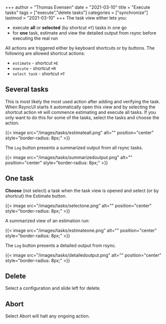 +++
author = "Thomas Evensen"
date = "2021-03-10"
title =  "Execute tasks"
tags = ["execute","delete tasks"]
categories = ["synchronize"]
lastmod = "2021-03-10"
+++
The task view either lets you:

- execute **all** or **selected** (by shortcut `⌘T`) tasks in one go
- for **one** task, estimate and view the detailed output from rsync before executing the real run

All actions are triggered either by keyboard shortcuts or by buttons. The following are allowed shortcut actions:

- `estimate` - shortcut `⌘E`
- `execute` - shortcut `⌘R`
- `select task` - shortcut `⌘T`

## Several tasks

This is most likely the most used action after adding and verifying the task. When RsyncUI starts it automatically open this view and by selecting the shortcut action `⌘R` will commence estimating and execute all tasks. If you only want to do this for some of the tasks, select the tasks and choose the action.

{{< image src="/images/tasks/estimateall.png" alt="" position="center" style="border-radius: 8px;" >}}

The `Log` button presents a summarized output from all rsync tasks.

{{< image src="/images/tasks/summarizedoutput.png" alt="" position="center" style="border-radius: 8px;" >}}

## One task

**Choose** (not select) a task when the task view is opened and select (or by shortcut) the Estimate button.

{{< image src="/images/tasks/selectone.png" alt="" position="center" style="border-radius: 8px;" >}}

A summarized view of an estimation run:

{{< image src="/images/tasks/estimateone.png" alt="" position="center" style="border-radius: 8px;" >}}

The `Log` button presents a detailed output from rsync.

{{< image src="/images/tasks/detailedoutput.png" alt="" position="center" style="border-radius: 8px;" >}}

## Delete

Select a configuration and slide left for delete.

## Abort

Select Abort will halt any ongoing action.
